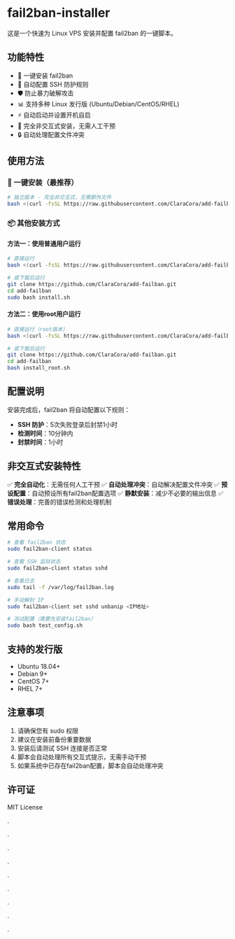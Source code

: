 # fail2ban-installer

这是一个快速为 Linux VPS 安装并配置 fail2ban 的一键脚本。

## 功能特性

- 🚀 一键安装 fail2ban
- 🔧 自动配置 SSH 防护规则
- 🛡️ 防止暴力破解攻击
- 📊 支持多种 Linux 发行版 (Ubuntu/Debian/CentOS/RHEL)
- ⚡ 自动启动并设置开机自启
- 🤖 完全非交互式安装，无需人工干预
- 🔒 自动处理配置文件冲突

## 使用方法

### 🚀 一键安装（最推荐）
```bash
# 独立版本 - 完全非交互式，无需额外文件
bash <(curl -fsSL https://raw.githubusercontent.com/ClaraCora/add-failban/main/install_standalone.sh)
```

### 📦 其他安装方式

#### 方法一：使用普通用户运行
```bash
# 直接运行
bash <(curl -fsSL https://raw.githubusercontent.com/ClaraCora/add-failban/main/install.sh)

# 或下载后运行
git clone https://github.com/ClaraCora/add-failban.git
cd add-failban
sudo bash install.sh
```

#### 方法二：使用root用户运行
```bash
# 直接运行（root版本）
bash <(curl -fsSL https://raw.githubusercontent.com/ClaraCora/add-failban/main/install_root.sh)

# 或下载后运行
git clone https://github.com/ClaraCora/add-failban.git
cd add-failban
bash install_root.sh
```

## 配置说明

安装完成后，fail2ban 将自动配置以下规则：

- **SSH 防护**：5次失败登录后封禁1小时
- **检测时间**：10分钟内
- **封禁时间**：1小时

## 非交互式安装特性

✅ **完全自动化**：无需任何人工干预
✅ **自动处理冲突**：自动解决配置文件冲突
✅ **预设配置**：自动预设所有fail2ban配置选项
✅ **静默安装**：减少不必要的输出信息
✅ **错误处理**：完善的错误检测和处理机制

## 常用命令

```bash
# 查看 fail2ban 状态
sudo fail2ban-client status

# 查看 SSH 监狱状态
sudo fail2ban-client status sshd

# 查看日志
sudo tail -f /var/log/fail2ban.log

# 手动解封 IP
sudo fail2ban-client set sshd unbanip <IP地址>

# 测试配置（需要先安装fail2ban）
sudo bash test_config.sh
```

## 支持的发行版

- Ubuntu 18.04+
- Debian 9+
- CentOS 7+
- RHEL 7+

## 注意事项

1. 请确保您有 sudo 权限
2. 建议在安装前备份重要数据
3. 安装后请测试 SSH 连接是否正常
4. 脚本会自动处理所有交互式提示，无需手动干预
5. 如果系统中已存在fail2ban配置，脚本会自动处理冲突

## 许可证

MIT License

.

.

.

.

.

.

.

.

.
